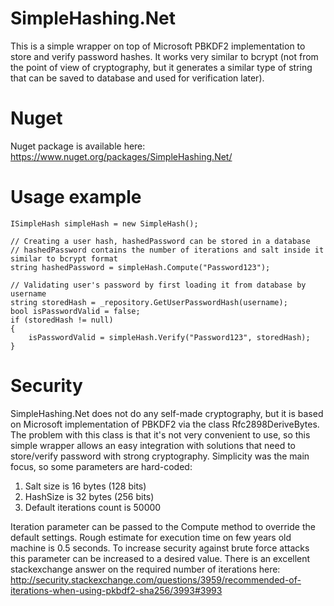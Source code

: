 # SimpleHashing.Net
This is a simple wrapper on top of Microsoft PBKDF2 implementation to store and verify password hashes.
It works very similar to bcrypt (not from the point of view of cryptography, but it generates a similar type of string that can be saved to database and used for verification later).

# Nuget

Nuget package is available here: https://www.nuget.org/packages/SimpleHashing.Net/

# Usage example

    ISimpleHash simpleHash = new SimpleHash();

    // Creating a user hash, hashedPassword can be stored in a database
    // hashedPassword contains the number of iterations and salt inside it similar to bcrypt format
    string hashedPassword = simpleHash.Compute("Password123");
	            
    // Validating user's password by first loading it from database by username
    string storedHash = _repository.GetUserPasswordHash(username);
    bool isPasswordValid = false;
    if (storedHash != null)
    {
        isPasswordValid = simpleHash.Verify("Password123", storedHash);
    }

# Security

SimpleHashing.Net does not do any self-made cryptography, but it is based on Microsoft implementation of PBKDF2 via the class Rfc2898DeriveBytes. The problem with this class is that it's not very convenient to use, so this simple wrapper allows an easy integration with solutions that need to store/verify password with strong cryptography. Simplicity was the main focus, so some parameters are hard-coded:

   1. Salt size is 16 bytes (128 bits)
   2. HashSize is 32 bytes (256 bits)
   3. Default iterations count is 50000
    
Iteration parameter can be passed to the Compute method to override the default settings. Rough estimate for execution time on few years old machine is 0.5 seconds. To increase security against brute force attacks this parameter can be increased to a desired value. There is an excellent stackexchange answer on the required number of iterations here: http://security.stackexchange.com/questions/3959/recommended-of-iterations-when-using-pkbdf2-sha256/3993#3993

